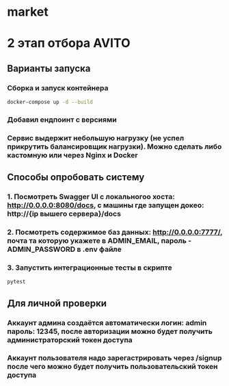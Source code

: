 # market

# 2 этап отбора AVITO

## Варианты запуска

### Сборка и запуск контейнера
```bash
docker-compose up -d --build
```

### Добавил ендпоинт с версиями
### Cервис выдержит небольшую нагрузку (не успел прикрутить балансировщик нагрузки). Можно сделать либо кастомную или через Nginx и Docker

## Способы опробовать систему
### 1. Посмотреть Swagger UI с локальногоо хоста: http://0.0.0.0:8080/docs, с машины где запущен докео: http://{ip вышего сервера}/docs
### 2. Посмотреть содержимое баз данных: http://0.0.0.0:7777/, почта та которую укажете в ADMIN_EMAIL, пароль - ADMIN_PASSWORD в .env файле
### 3. Запустить интеграционные тесты в скрипте 
```bash
pytest
```

## Для личной проверки
### Аккаунт админа создаётся автоматически логин: admin пароль: 12345, после авторизации можно будет получить администраторский токен доступа
### Аккаунт пользователя надо зарегастрировать через /signup после чего можно будет получить пользовательский токен доступа